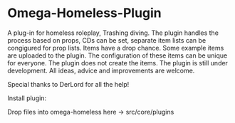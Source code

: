# Omega-Homeless-Plugin

A plug-in for homeless roleplay, Trashing diving.
The plugin handles the process based on props, CDs can be set, separate item lists can be congigured for prop lists. Items have a drop chance. 
Some example items are uploaded to the plugin. The configuration of these items can be unique for everyone. The plugin does not create the items.
The plugin is still under development. All ideas, advice and improvements are welcome.


Special thanks to DerLord for all the help!

Install plugin:

Drop files into omega-homeless  here -> src/core/plugins


